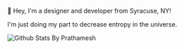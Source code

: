 👋  Hey, I'm a designer and developer from Syracuse, NY!

I'm just doing my part to decrease entropy in the universe.

![Github Stats By Prathamesh](https://github-readme-stats.vercel.app/api?username=chrisblakley)

